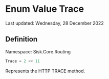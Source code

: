 # Enum Value Trace
Last updated: Wednesday, 28 December 2022

## Definition
Namespace: Sisk.Core.Routing

```csharp
Trace = 2 << 11
```

Represents the HTTP TRACE method.

